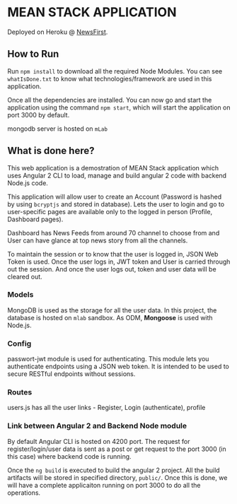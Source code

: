 # MEAN STACK APPLICATION

Deployed on Heroku @ [NewsFirst](https://newsfirst.herokuapp.com/).

## How to Run

Run `npm install` to download all the required Node Modules. You can see `whatIsDone.txt` to know what technologies/framework are used in this application.

Once all the dependencies are installed. You can now go and start the application using the command `npm start`, which will start the application on port 3000 by default.

mongodb server is hosted on `mLab`

## What is done here?

This web application is a demostration of MEAN Stack application which uses Angular 2 CLI to load, manage and build angular 2 code with backend Node.js code.

This application will allow user to create an Account (Password is hashed by using `bcryptjs` and stored in database). Lets the user to login and go to user-specific pages are available only to the logged in person (Profile, Dashboard pages).

Dashboard has News Feeds from around 70 channel to choose from and User can have glance at top news story from all the channels.

To maintain the session or to know that the user is logged in, JSON Web Token is used. Once the user logs in, JWT token and User is carried through out the session. And once the user logs out, token and user data will be cleared out.

### Models

MongoDB is used as the storage for all the user data. In this project, the database is hosted on `mlab` sandbox.
As ODM, <strong>Mongoose</strong> is used with Node.js.

### Config

passwort-jwt module is used for authenticating. This module lets you authenticate endpoints using a JSON web token. It is intended to be used to secure RESTful endpoints without sessions.

### Routes

users.js has all the user links - Register, Login (authenticate), profile

### Link between Angular 2 and Backend Node module

By default Angular CLI is hosted on 4200 port. The request for register/login/user data is sent as a post or get request to the port 3000 (in this case) where backend code is running. 

Once the `ng build` is executed to build the angular 2 project. All the build artifacts will be stored in specified directory, `public/`. Once this is done, we will have a complete applicaiton running on port 3000 to do all the operations. 